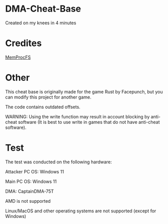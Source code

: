 # DMA-Cheat-Base

Created on my knees in 4 minutes

# Credites
[MemProcFS](https://github.com/ufrisk/MemProcFS)


# Other

This cheat base is originally made for the game Rust by Facepunch, but you can modify this project for another game.

The code contains outdated offsets.

WARNING: Using the write function may result in account blocking by anti-cheat software (It is best to use write in games that do not have anti-cheat software).

# Test

The test was conducted on the following hardware:

Attacker PC OS: Windows 11

Main PC OS: Windows 11

DMA: CaptainDMA-75T

AMD is not supported

Linux/MacOS and other operating systems are not supported (except for Windows)
